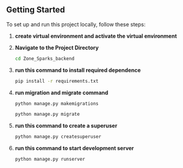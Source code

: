 ## Getting Started

To set up and run this project locally, follow these steps:

1. **create virtual environment and activate the virtual environment**

2. **Navigate to the Project Directory**

   ```bash
   cd Zone_Sparks_backend

3. **run this command to install required dependence**

    ```bash
    pip install -r requirements.txt

4. **run migration and migrate command**

    ```bash
    python manage.py makemigrations

    python manage.py migrate


5. **run this command to create a superuser**

    ```bash
    python manage.py createsuperuser

6. **run this command to start development server**

    ```bash
    python manage.py runserver
